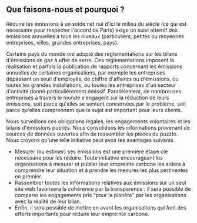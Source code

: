 ## Que faisons-nous et pourquoi ?

Réduire les émissions à un solde net nul d'ici le milieu du siècle (ce qui est nécessaire pour respecter l'accord de Paris) exige un suivi attentif des émissions annuelles à tous les niveaux (particuliers, petites ou moyennes entreprises, villes, grandes entreprises, pays).

Certains pays du monde ont adopté des règlementations sur les bilans d'émissions de gaz à effet de serre. Ces réglementations imposent la réalisation et parfois la publication de rapports concernant les émissions annuelles de certaines organisations, par exemple les entreprises dépassant un seuil d'employés, de chiffre d'affaires ou d'émissions, ou toutes les grandes installations, ou toutes les entreprises d'un secteur d'activité donné particulièrement émissif. Parallèlement, de nombreuses entreprises à travers le monde s'engagent sur la réduction de leurs émissions, soit parce qu'elles se sentent concernées par le problème, soit parce qu'elles comprennent que le sujet est important pour leurs clients.

Nous surveillons ces obligations légales, les engagements volontaires et les bilans d'émissions publiés. Nous consolidons les informations provenant de sources de données ouvertes afin de rassembler les pièces du puzzle. Nous croyons qu'une telle initiative peut avoir les avantages suivants.

* Mesurer (ou estimer) ses émissions est une première étape clé nécessaire pour les réduire. Toute initiative encourageant les organisations à mesurer et publier leur empreinte carbone les aidera à comprendre leur situation et à prendre les mesures les plus pertinentes en premier.
* Rassembler toutes les informations relatives aux émissions sur un seul site web favorisera la cohérence par la transparence : il sera possible de comparer les engagements pris "pour la planète" par les organisations avec la réalité de leur bilan.
* Enfin, il sera possible de mettre en avant les organisations qui font des efforts importants pour réduire leur empreinte carbone.
